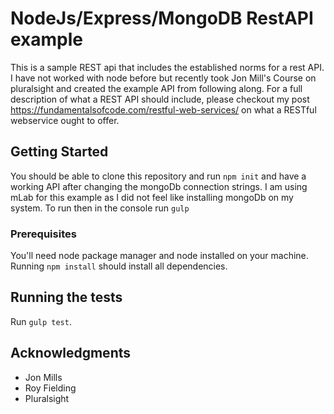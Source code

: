 # NodeJs/Express/MongoDB RestAPI example

This is a sample REST api that includes the established norms for a rest API. I have not worked with node before but recently took Jon Mill's Course on pluralsight and created the example API from following along. For a full description of what a REST API should include, please checkout my post https://fundamentalsofcode.com/restful-web-services/ on what a RESTful webservice ought to offer. 

## Getting Started

You should be able to clone this repository and run `npm init` and have a working API after changing the mongoDb connection strings. I am using mLab for this example as I did not feel like installing mongoDb on my system. To run then in the console run `gulp`

### Prerequisites

You'll need node package manager and node installed on your machine. Running `npm install` should install all dependencies. 

## Running the tests

Run `gulp test`. 


## Acknowledgments

* Jon Mills
* Roy Fielding
* Pluralsight